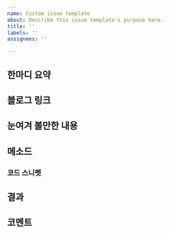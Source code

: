 ```yaml
---
name: Custom issue template
about: Describe this issue template's purpose here.
title: ''
labels: ''
assignees: ''

---
```


## 한마디 요약

## 블로그 링크

## 눈여겨 볼만한 내용

## 메소드

### 코드 스니펫

## 결과

## 코멘트

